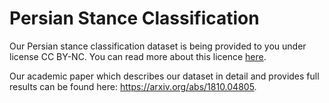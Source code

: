 # Persian Stance Classification

Our Persian stance classification dataset is being provided to you under license CC BY-NC. You can read more about this licence [here](https://creativecommons.org/licenses/by-nc/4.0).

Our academic paper which describes our dataset in detail and provides full results can be found here: https://arxiv.org/abs/1810.04805.
